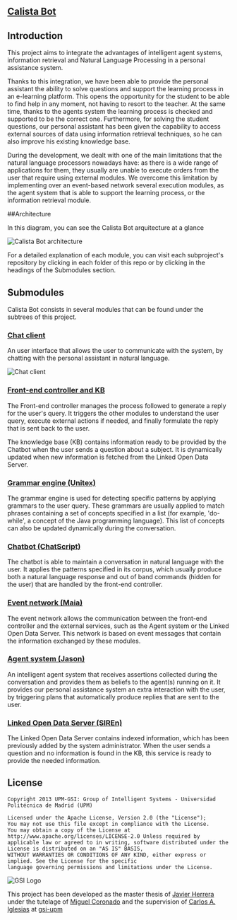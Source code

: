 ## [Calista Bot](https://github.com/gsi-upm/calista-bot)


## Introduction

This project aims to integrate the advantages of intelligent agent systems, information retrieval and Natural Language Processing in a personal assistance system.

Thanks to this integration, we have been able to provide the personal assistant the ability to solve questions and support the learning process in an e-learning platform. This opens the opportunity for the student to be able to find help in any moment, not having to resort to the teacher. At the same time, thanks to the agents system the learning process is checked and supported to be the correct one. Furthermore, for solving the student questions, our personal assistant has been given the capability to access external sources of data using information retrieval techniques, so he can also improve his existing knowledge base.

During the development, we dealt with one of the main limitations that the natural language processors nowadays have: as there is a wide range of applications for them, they usually are unable to execute orders from the user that require using external modules. We overcome this limitation by implementing over an event-based network several execution modules, as the agent system that is able to support the learning process, or the information retrieval module. 



##Architecture

In this diagram, you can see the Calista Bot arquitecture at a glance

![Calista Bot architecture](http://img849.imageshack.us/img849/9230/w8nl.png)

For a detailed explanation of each module, you can visit each subproject's repository by clicking in each folder of this repo or by clicking in the headings of the Submodules section.



## Submodules
Calista Bot consists in several modules that can be found under the subtrees of this project.
 

### [Chat client](https://github.com/gsi-upm/calista-bot/tree/master/Chat-client) 
An user interface that allows the user to communicate with the system, by chatting with the personal assistant in natural language.

![Chat client](http://img14.imageshack.us/img14/8480/x6ex.png)


### [Front-end controller and KB](https://github.com/gsi-upm/calista-bot/tree/master/FE-Controller) 
The Front-end controller manages the process followed to generate a reply for the user's query. It triggers the other modules to understand the user query, execute external actions if needed, and finally formulate the reply that is sent back to the user. 

The knowledge base (KB) contains information ready to be provided by the Chatbot when the user sends a question about a subject. It is dynamically updated when new information is fetched from the Linked Open Data Server.


### [Grammar engine (Unitex)](https://github.com/gsi-upm/calista-bot/tree/master/Unitex) 
The grammar engine is used for detecting specific patterns by applying grammars to the user query. These grammars are usually applied to match phrases containing a set of concepts specified in a list (for example, 'do-while', a concept of the Java programming language). This list of concepts can also be updated dynamically during the conversation. 

### [Chatbot (ChatScript)](https://github.com/gsi-upm/calista-bot/tree/master/ChatScript) 
The chatbot is able to maintain a conversation in natural language with the user. It applies the patterns specified in its corpus, which usually produce both a natural language response and out of band commands (hidden for the user) that are handled by the front-end controller. 

### [Event network (Maia)](https://github.com/gsi-upm/Maia) 
The event network allows the communication between the front-end controller and the external services, such as the Agent system or the Linked Open Data Server. This network is based on event messages that contain the information exchanged by these modules. 

### [Agent system (Jason)](https://github.com/gsi-upm/calista-bot/tree/master/Agent-system) 
An intelligent agent system that receives assertions collected during the conversation and provides them as beliefs to the agent(s) running on it. It provides our personal assistance system an extra interaction with the user, by triggering plans that automatically produce replies that are sent to the user.

### [Linked Open Data Server (SIREn)](https://github.com/gsi-upm/calista-bot/tree/master/SIREn) 
The Linked Open Data Server contains indexed information, which has been previously added by the system administrator. When the user sends a question and no information is found in the KB, this service is ready to provide the needed information. 




## License

```
Copyright 2013 UPM-GSI: Group of Intelligent Systems - Universidad Politécnica de Madrid (UPM)

Licensed under the Apache License, Version 2.0 (the "License"); 
You may not use this file except in compliance with the License. 
You may obtain a copy of the License at http://www.apache.org/licenses/LICENSE-2.0 Unless required by 
applicable law or agreed to in writing, software distributed under the License is distributed on an "AS IS" BASIS,
WITHOUT WARRANTIES OR CONDITIONS OF ANY KIND, either express or implied. See the License for the specific 
language governing permissions and limitations under the License.
```
![GSI Logo](http://gsi.dit.upm.es/templates/jgsi/images/logo.png)

This project has been developed as the master thesis of [Javier Herrera](https://github.com/javiherrera) under the tutelage of [Miguel Coronado](https://github.com/miguelcb84) and the supervision of [Carlos A. Iglesias](https://github.com/cif2cif) at [gsi-upm](https://github.com/gsi-upm)
